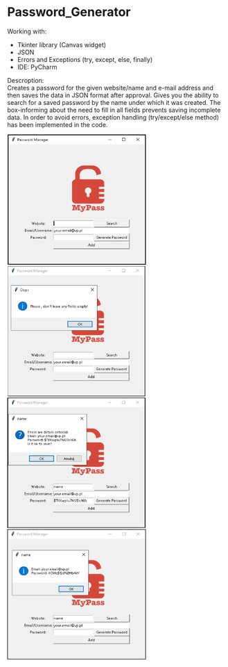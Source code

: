 # Password_Generator

Working with:
- Tkinter library (Canvas widget)
- JSON
- Errors and Exceptions (try, except, else, finally)
- IDE: PyCharm

Descroption:<br>
Creates a password for the given website/name and e-mail address and then saves the data in JSON format after approval. Gives you the ability to search for a saved password by the name under which it was created. The box-informing about the need to fill in all fields prevents saving incomplete data. In order to avoid errors, exception handling (try/except/else method) has been implemented in the code.

<div>
<img src="/photo/blank.png" width="320" height="300"><img src="/photo/empty.png" width="320" height="300"><img src="/photo/save.png" width="320" height="300" ><img src="/photo/search.png" width="320" height="300">
</div>
